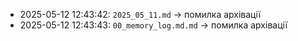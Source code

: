 - 2025-05-12 12:43:42: `2025_05_11.md` → помилка архівації
- 2025-05-12 12:43:43: `00_memory_log.md.md` → помилка архівації
